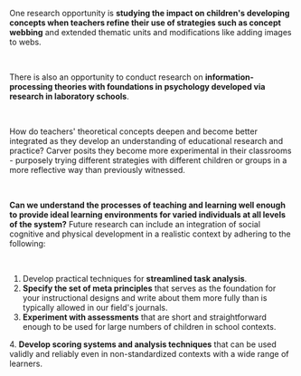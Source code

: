 <p><span style=font-weight: 400;>One research opportunity is </span><strong>studying the impact on children's developing concepts when teachers refine their use of strategies such as concept webbing</strong><span style=font-weight: 400;> and extended thematic units and modifications like adding images to webs.</span></p>  <p> </p>  <p><span style=font-weight: 400;>There is also an opportunity to conduct research on </span><strong>information-processing theories with foundations in psychology developed via research in laboratory schools</strong><span style=font-weight: 400;>.</span></p>  <p> </p>  <p><span style=font-weight: 400;>How do teachers' theoretical concepts deepen and become better integrated as they develop an understanding of educational research and practice? Carver posits they become more experimental in their classrooms - purposely trying different strategies with different children or groups in a more reflective way than previously witnessed.</span></p>  <p> </p>  <p><strong>Can we understand the processes of teaching and learning well enough to provide ideal learning environments for varied individuals at all levels of the system?</strong><span style=font-weight: 400;> Future research can include an integration of social cognitive and physical development in a realistic context by adhering to the following:</span></p>  <p><span style=font-weight: 400;> </span></p>  <ol>  <li> <span style=font-weight: 400;> Develop practical techniques for </span><strong>streamlined task analysis</strong><span style=font-weight: 400;>.</span> </li>  <li> <span style=font-weight: 400;> </span><strong>Specify the set of meta principles</strong><span style=font-weight: 400;> that serves as the foundation for your instructional designs and write about them more fully than is typically allowed in our field's journals. </span> </li>  <li> <span style=font-weight: 400;> </span><strong>Experiment with assessments</strong><span style=font-weight: 400;> that are short and straightforward enough to be used for large numbers of children in school contexts. </span> </li>  </ol>  <p><span style=font-weight: 400;>4. </span><strong>Develop scoring systems and analysis techniques</strong><span style=font-weight: 400;> that can be used validly and reliably even in non-standardized contexts with a wide range of learners.</span></p>